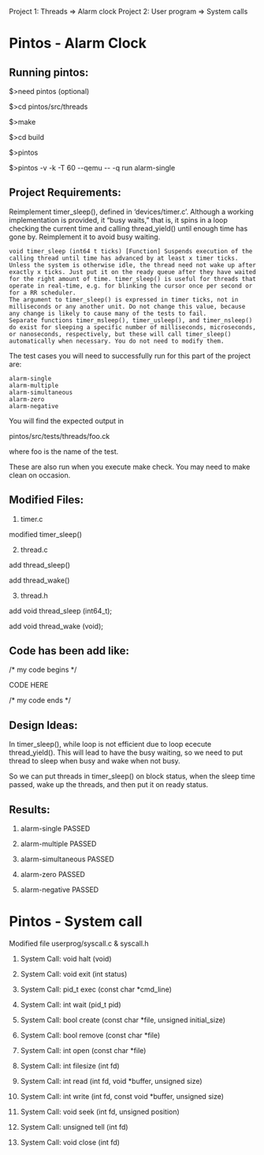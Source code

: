 Project 1: Threads => Alarm clock
Project 2: User program => System calls

# Pintos - Alarm Clock

## Running pintos:
$>need pintos (optional)

$>cd pintos/src/threads

$>make

$>cd build

$>pintos

$>pintos -v -k -T 60 --qemu -- -q run alarm-single

## Project Requirements:
Reimplement timer_sleep(), defined in ‘devices/timer.c’. Although a working implementation is provided, it “busy waits,” that is, it spins in a loop checking the current time and calling thread_yield() until enough time has gone by. Reimplement it to avoid busy waiting.

    void timer_sleep (int64 t ticks) [Function] Suspends execution of the calling thread until time has advanced by at least x timer ticks. Unless the system is otherwise idle, the thread need not wake up after exactly x ticks. Just put it on the ready queue after they have waited for the right amount of time. timer_sleep() is useful for threads that operate in real-time, e.g. for blinking the cursor once per second or for a RR scheduler.
    The argument to timer_sleep() is expressed in timer ticks, not in milliseconds or any another unit. Do not change this value, because any change is likely to cause many of the tests to fail.
    Separate functions timer_msleep(), timer_usleep(), and timer_nsleep() do exist for sleeping a specific number of milliseconds, microseconds, or nanoseconds, respectively, but these will call timer_sleep() automatically when necessary. You do not need to modify them. 

The test cases you will need to successfully run for this part of the project are:

    alarm-single
    alarm-multiple
    alarm-simultaneous
    alarm-zero
    alarm-negative 

You will find the expected output in

pintos/src/tests/threads/foo.ck

where foo is the name of the test.

These are also run when you execute make check. You may need to make clean on occasion. 

## Modified Files:
1) timer.c

modified timer_sleep()

2) thread.c

add thread_sleep()

add thread_wake()


3) thread.h

add void thread_sleep (int64_t);

add void thread_wake (void);


## Code has been add like:

/* my code begins */

CODE HERE

/* my code ends */


## Design Ideas:
In timer_sleep(), while loop is not efficient due to loop ececute thread_yield(). This will lead to have the busy waiting, so we need to put thread to sleep when busy and wake when not busy.

So we can put threads in timer_sleep() on block status, when the sleep time passed, wake up the threads, and then put it on ready status.

## Results:

1) alarm-single        PASSED

2) alarm-multiple      PASSED

3) alarm-simultaneous  PASSED

4) alarm-zero          PASSED

5) alarm-negative      PASSED



# Pintos - System call

Modified file userprog/syscall.c & syscall.h

1. System Call: void halt (void)

2. System Call: void exit (int status)

3. System Call: pid_t exec (const char *cmd_line)

4. System Call: int wait (pid_t pid)

5. System Call: bool create (const char *file, unsigned initial_size)

6. System Call: bool remove (const char *file)

7. System Call: int open (const char *file)

8. System Call: int filesize (int fd)

9. System Call: int read (int fd, void *buffer, unsigned size)

10. System Call: int write (int fd, const void *buffer, unsigned size)

11. System Call: void seek (int fd, unsigned position)

12. System Call: unsigned tell (int fd)

13. System Call: void close (int fd)
